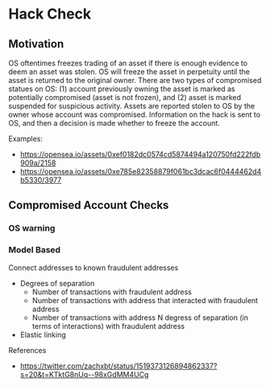 # Hack Check

## Motivation
OS oftentimes freezes trading of an asset if there is enough evidence to deem an asset was stolen. OS will freeze the asset in perpetuity until the asset is returned to the original owner. There are two types of compromised statues on OS: (1) account previously owning the asset is marked as potentially compromised (asset is not frozen), and (2) asset is marked suspended for suspicious activity. Assets are reported stolen to OS by the owner whose account was compromised. Information on the hack is sent to OS, and then a decision is made whether to freeze the account.

Examples:
- https://opensea.io/assets/0xef0182dc0574cd5874494a120750fd222fdb909a/2158
- https://opensea.io/assets/0xe785e82358879f061bc3dcac6f0444462d4b5330/3977

## Compromised Account Checks

### OS warning

### Model Based

Connect addresses to known fraudulent addresses
- Degrees of separation
	- Number of transactions with fraudulent address
	- Number of transactions with address that interacted with fraudulent address
	- Number of transactions with address N degress of separation (in terms of interactions) with fraudulent address
- Elastic linking

References
- https://twitter.com/zachxbt/status/1519373126894862337?s=20&t=KTktG8nUq--98xGdMM4UCg